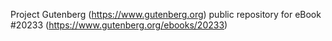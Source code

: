 Project Gutenberg (https://www.gutenberg.org) public repository for eBook #20233 (https://www.gutenberg.org/ebooks/20233)
